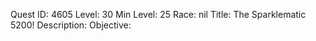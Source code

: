 Quest ID: 4605
Level: 30
Min Level: 25
Race: nil
Title: The Sparklematic 5200!
Description: 
Objective: 
